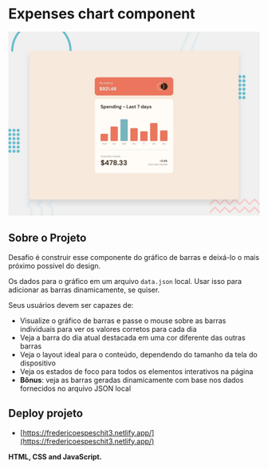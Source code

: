 # Expenses chart component

![Design preview for the Expenses chart component coding challenge](./design/desktop-preview.jpg)



## Sobre o Projeto

Desafio é construir esse componente do gráfico de barras e deixá-lo o mais próximo possível do design.

Os dados para o gráfico em um arquivo `data.json` local. Usar isso para adicionar as barras dinamicamente, se quiser.

Seus usuários devem ser capazes de:

- Visualize o gráfico de barras e passe o mouse sobre as barras individuais para ver os valores corretos para cada dia
- Veja a barra do dia atual destacada em uma cor diferente das outras barras
- Veja o layout ideal para o conteúdo, dependendo do tamanho da tela do dispositivo
- Veja os estados de foco para todos os elementos interativos na página
- **Bônus**: veja as barras geradas dinamicamente com base nos dados fornecidos no arquivo JSON local


## Deploy projeto

- [https://fredericoespeschit3.netlify.app/](https://fredericoespeschit3.netlify.app/)

**HTML, CSS and JavaScript.**